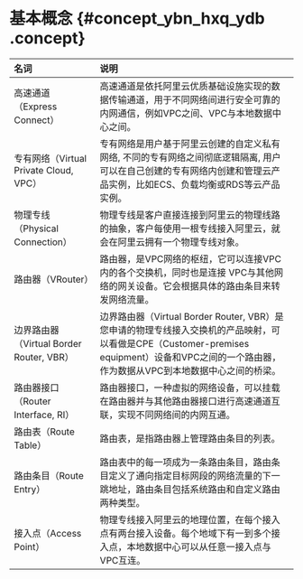 # 基本概念 {#concept_ybn_hxq_ydb .concept}

|名词|说明|
|:-|:-|
|高速通道（Express Connect）|高速通道是依托阿里云优质基础设施实现的数据传输通道，用于不同网络间进行安全可靠的内网通信，例如VPC之间、VPC与本地数据中心之间。|
|专有网络（Virtual Private Cloud, VPC）|专有网络是用户基于阿里云创建的自定义私有网络, 不同的专有网络之间彻底逻辑隔离, 用户可以在自己创建的专有网络内创建和管理云产品实例，比如ECS、负载均衡或RDS等云产品实例。|
|物理专线（Physical Connection）|物理专线是客户直接连接到阿里云的物理线路的抽象，客户每使用一根专线接入阿里云，就会在阿里云拥有一个物理专线对象。|
|路由器（VRouter）|路由器，是VPC网络的枢纽，它可以连接VPC内的各个交换机，同时也是连接 VPC与其他网络的网关设备。它会根据具体的路由条目来转发网络流量。|
|边界路由器（Virtual Border Router, VBR）|边界路由器（Virtual Border Router, VBR）是您申请的物理专线接入交换机的产品映射，可以看做是CPE（Customer-premises equipment）设备和VPC之间的一个路由器，作为数据从VPC到本地数据中心之间的桥梁。|
|路由器接口（Router Interface, RI）|路由器接口，一种虚拟的网络设备，可以挂载在路由器并与其他路由器接口进行高速通道互联，实现不同网络间的内网互通。|
|路由表（Route Table）|路由表，是指路由器上管理路由条目的列表。|
|路由条目（Route Entry）|路由表中的每一项成为一条路由条目，路由条目定义了通向指定目标网段的网络流量的下一跳地址，路由条目包括系统路由和自定义路由两种类型。|
|接入点（Access Point）|物理专线接入阿里云的地理位置，在每个接入点有两台接入设备。每个地域下有一到多个接入点，本地数据中心可以从任意一接入点与VPC互连。|

